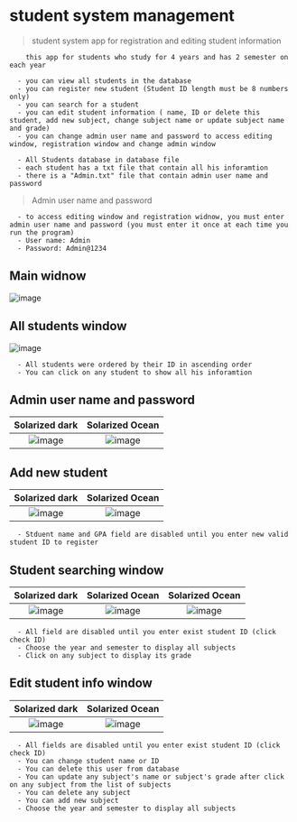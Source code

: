 # student system management
> student system app for registration and editing student information

```
    this app for students who study for 4 years and has 2 semester on each year
```

```
  - you can view all students in the database
  - you can register new student (Student ID length must be 8 numbers only)
  - you can search for a student
  - you can edit student information ( name, ID or delete this student, add new subject, change subject name or update subject name and grade)
  - you can change admin user name and password to access editing window, registration window and change admin window
```

```
  - All Students database in database file
  - each student has a txt file that contain all his inforamtion
  - there is a "Admin.txt" file that contain admin user name and password
```
 
 > Admin user name and password
 
 ```
   - to access editing window and registration widnow, you must enter admin user name and password (you must enter it once at each time you run the program)
   - User name: Admin
   - Password: Admin@1234
 ```
 
 ## Main widnow

 ![image](https://user-images.githubusercontent.com/101745968/174683322-30a4fe5a-99da-447f-ac05-563f3aea4c68.png)

## All students window

![image](https://user-images.githubusercontent.com/101745968/174683397-50e07dc0-00d6-43e4-b331-5d96c85341bb.png)

```
  - All students were ordered by their ID in ascending order
  - You can click on any student to show all his inforamtion
```

## Admin user name and password
Solarized dark             |  Solarized Ocean
:-------------------------:|:-------------------------:
![image](https://user-images.githubusercontent.com/101745968/174683597-73346da9-a41f-4f3a-8c99-c79074750aab.png) | ![image](https://user-images.githubusercontent.com/101745968/174683612-245626b8-1612-4620-8fea-841c5ce096d4.png)

## Add new student
Solarized dark             |  Solarized Ocean
:-------------------------:|:-------------------------:
![image](https://user-images.githubusercontent.com/101745968/174683893-75abcd16-1170-422a-8b80-6e91cd3d133c.png) | ![image](https://user-images.githubusercontent.com/101745968/174683940-f2e9efab-f198-4ec3-b4a0-cb08ba0c25e6.png)

```
  - Stduent name and GPA field are disabled until you enter new valid student ID to register
```

## Student searching window
Solarized dark             |  Solarized Ocean             |  Solarized Ocean
:-------------------------:|:-------------------------:|:-------------------------:
![image](https://user-images.githubusercontent.com/101745968/174684200-a0320020-384f-4979-b014-100cf003b289.png) | ![image](https://user-images.githubusercontent.com/101745968/174684269-3952c2e8-29a6-4484-8c50-6f745228e9c7.png) | ![image](https://user-images.githubusercontent.com/101745968/174684319-b7d75d76-7f7f-4c4e-be6c-e5ece678f751.png)

```
  - All field are disabled until you enter exist student ID (click check ID)
  - Choose the year and semester to display all subjects
  - Click on any subject to display its grade
```

## Edit student info window
Solarized dark             |  Solarized Ocean
:-------------------------:|:-------------------------:
![image](https://user-images.githubusercontent.com/101745968/174684568-3d6680bf-a19f-4187-9312-a52cedeeaa4f.png) | ![image](https://user-images.githubusercontent.com/101745968/174684832-469fe6c7-f0bd-44f2-b952-98196851166a.png)


```
  - All fields are disabled until you enter exist student ID (click check ID)
  - You can change student name or ID
  - You can delete this user from database
  - You can update any subject's name or subject's grade after click on any subject from the list of subjects
  - You can delete any subject
  - You can add new subject
  - Choose the year and semester to display all subjects
```

